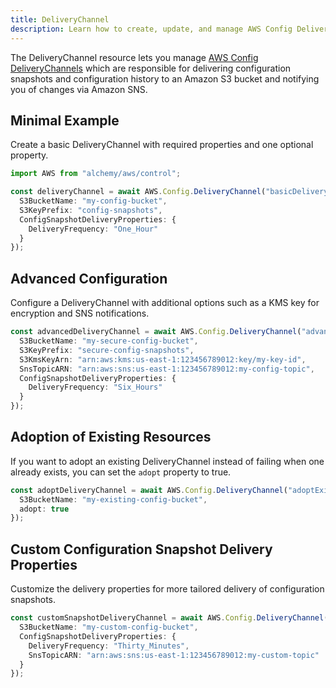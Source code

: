 ```yaml
---
title: DeliveryChannel
description: Learn how to create, update, and manage AWS Config DeliveryChannels using Alchemy Cloud Control.
---
```



The DeliveryChannel resource lets you manage [AWS Config DeliveryChannels](https://docs.aws.amazon.com/config/latest/userguide/) which are responsible for delivering configuration snapshots and configuration history to an Amazon S3 bucket and notifying you of changes via Amazon SNS.

## Minimal Example

Create a basic DeliveryChannel with required properties and one optional property.

```ts
import AWS from "alchemy/aws/control";

const deliveryChannel = await AWS.Config.DeliveryChannel("basicDeliveryChannel", {
  S3BucketName: "my-config-bucket",
  S3KeyPrefix: "config-snapshots",
  ConfigSnapshotDeliveryProperties: {
    DeliveryFrequency: "One_Hour"
  }
});
```

## Advanced Configuration

Configure a DeliveryChannel with additional options such as a KMS key for encryption and SNS notifications.

```ts
const advancedDeliveryChannel = await AWS.Config.DeliveryChannel("advancedDeliveryChannel", {
  S3BucketName: "my-secure-config-bucket",
  S3KeyPrefix: "secure-config-snapshots",
  S3KmsKeyArn: "arn:aws:kms:us-east-1:123456789012:key/my-key-id",
  SnsTopicARN: "arn:aws:sns:us-east-1:123456789012:my-config-topic",
  ConfigSnapshotDeliveryProperties: {
    DeliveryFrequency: "Six_Hours"
  }
});
```

## Adoption of Existing Resources

If you want to adopt an existing DeliveryChannel instead of failing when one already exists, you can set the `adopt` property to true.

```ts
const adoptDeliveryChannel = await AWS.Config.DeliveryChannel("adoptExistingChannel", {
  S3BucketName: "my-existing-config-bucket",
  adopt: true
});
```

## Custom Configuration Snapshot Delivery Properties

Customize the delivery properties for more tailored delivery of configuration snapshots.

```ts
const customSnapshotDeliveryChannel = await AWS.Config.DeliveryChannel("customSnapshotChannel", {
  S3BucketName: "my-custom-config-bucket",
  ConfigSnapshotDeliveryProperties: {
    DeliveryFrequency: "Thirty_Minutes",
    SnsTopicARN: "arn:aws:sns:us-east-1:123456789012:my-custom-topic"
  }
});
```
